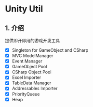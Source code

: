 # Unity Util

## 1. 介绍
提供即开即用的游戏开发工具

- [x] Singleton for GameObject and CSharp
- [x] MVC ModelManager
- [x] Event Manager
- [x] GameObject Pool 
- [x] CSharp Object Pool
- [x] Excel Importer
- [x] TableData Manager
- [x] Addressables Importer
- [x] PriorityQueue
- [x] Heap